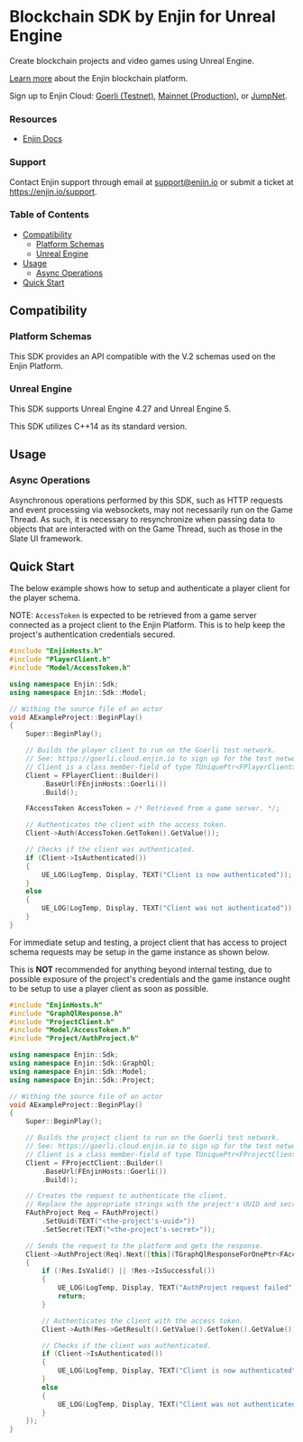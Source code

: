 ﻿# Blockchain SDK by Enjin for Unreal Engine

Create blockchain projects and video games using Unreal Engine.

[Learn more](https://enjin.io/) about the Enjin blockchain platform.

Sign up to Enjin Cloud: [Goerli (Testnet)](https://goerli.cloud.enjin.io/),
[Mainnet (Production)](https://cloud.enjin.io/), or [JumpNet](https://jumpnet.cloud.enjin.io/).

### Resources

* [Enjin Docs](https://docs.enjin.io/enjin-platform-sdks/introduction-to-enjin-platform-sdks)

### Support

Contact Enjin support through email at support@enjin.io or submit a ticket at https://enjin.io/support.

### Table of Contents

* [Compatibility](#compatibility)
    * [Platform Schemas](#platform-schemas)
    * [Unreal Engine](#unreal-engine)
* [Usage](#usage)
    * [Async Operations](#async-operations)
* [Quick Start](#quick-start)

## Compatibility

### Platform Schemas

This SDK provides an API compatible with the V.2 schemas used on the Enjin Platform.

### Unreal Engine

This SDK supports Unreal Engine 4.27 and Unreal Engine 5.

This SDK utilizes C++14 as its standard version.

## Usage

### Async Operations

Asynchronous operations performed by this SDK, such as HTTP requests and event processing via websockets, may not
necessarily run on the Game Thread. As such, it is necessary to resynchronize when passing data to objects that are
interacted with on the Game Thread, such as those in the Slate UI framework.

## Quick Start

The below example shows how to setup and authenticate a player client for the player schema.

NOTE: `AccessToken` is expected to be retrieved from a game server connected as a project client to the Enjin Platform.
This is to help keep the project's authentication credentials secured.

```c++
#include "EnjinHosts.h"
#include "PlayerClient.h"
#include "Model/AccessToken.h"

using namespace Enjin::Sdk;
using namespace Enjin::Sdk::Model;

// Withing the source file of an actor
void AExampleProject::BeginPlay()
{
    Super::BeginPlay();

    // Builds the player client to run on the Goerli test network.
    // See: https://goerli.cloud.enjin.io to sign up for the test network.
    // Client is a class member-field of type TUniquePtr<FPlayerClient>.
    Client = FPlayerClient::Builder()
        .BaseUrl(FEnjinHosts::Goerli())
        .Build();

    FAccessToken AccessToken = /* Retrieved from a game server. */;

    // Authenticates the client with the access token.
    Client->Auth(AccessToken.GetToken().GetValue());

    // Checks if the client was authenticated.
    if (Client->IsAuthenticated())
    {
        UE_LOG(LogTemp, Display, TEXT("Client is now authenticated"));
    }
    else
    {
        UE_LOG(LogTemp, Display, TEXT("Client was not authenticated"));
    }
}
```

For immediate setup and testing, a project client that has access to project schema requests may be setup in the game
instance as shown below.

This is **NOT** recommended for anything beyond internal testing, due to possible exposure of the project's credentials
and the game instance ought to be setup to use a player client as soon as possible.

```c++
#include "EnjinHosts.h"
#include "GraphQlResponse.h"
#include "ProjectClient.h"
#include "Model/AccessToken.h"
#include "Project/AuthProject.h"

using namespace Enjin::Sdk;
using namespace Enjin::Sdk::GraphQl;
using namespace Enjin::Sdk::Model;
using namespace Enjin::Sdk::Project;

// Withing the source file of an actor
void AExampleProject::BeginPlay()
{
    Super::BeginPlay();

    // Builds the project client to run on the Goerli test network.
    // See: https://goerli.cloud.enjin.io to sign up for the test network.
    // Client is a class member-field of type TUniquePtr<FProjectClient>.
    Client = FProjectClient::Builder()
        .BaseUrl(FEnjinHosts::Goerli())
        .Build();

    // Creates the request to authenticate the client.
    // Replace the appropriate strings with the project's UUID and secret.
    FAuthProject Req = FAuthProject()
        .SetUuid(TEXT("<the-project's-uuid>"))
        .SetSecret(TEXT("<the-project's-secret>"));

    // Sends the request to the platform and gets the response.
    Client->AuthProject(Req).Next([this](TGraphQlResponseForOnePtr<FAccessToken> Res)
    {
        if (!Res.IsValid() || !Res->IsSuccessful())
        {
            UE_LOG(LogTemp, Display, TEXT("AuthProject request failed"));
            return;
        }

        // Authenticates the client with the access token.
        Client->Auth(Res->GetResult().GetValue().GetToken().GetValue());

        // Checks if the client was authenticated.
        if (Client->IsAuthenticated())
        {
            UE_LOG(LogTemp, Display, TEXT("Client is now authenticated"));
        }
        else
        {
            UE_LOG(LogTemp, Display, TEXT("Client was not authenticated"));
        }
    });
}
```
